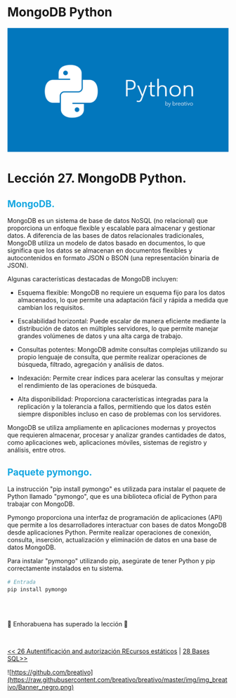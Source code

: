 # MongoDB Python

![](https://github.com/breativo/Python_by_breativo/blob/master/img/Banner_Python_by_breativo.png?raw=true)

# Lección 27. MongoDB Python.

<h2 style="color:#15A7E1">MongoDB.</h2>
MongoDB es un sistema de base de datos NoSQL (no relacional) que proporciona un enfoque flexible y escalable para almacenar y gestionar datos. A diferencia de las bases de datos relacionales tradicionales, MongoDB utiliza un modelo de datos basado en documentos, lo que significa que los datos se almacenan en documentos flexibles y autocontenidos en formato JSON o BSON (una representación binaria de JSON).

Algunas características destacadas de MongoDB incluyen:

* Esquema flexible: MongoDB no requiere un esquema fijo para los datos almacenados, lo que permite una adaptación fácil y rápida a medida que cambian los requisitos.

* Escalabilidad horizontal: Puede escalar de manera eficiente mediante la distribución de datos en múltiples servidores, lo que permite manejar grandes volúmenes de datos y una alta carga de trabajo.

* Consultas potentes: MongoDB admite consultas complejas utilizando su propio lenguaje de consulta, que permite realizar operaciones de búsqueda, filtrado, agregación y análisis de datos.

* Indexación: Permite crear índices para acelerar las consultas y mejorar el rendimiento de las operaciones de búsqueda.

* Alta disponibilidad: Proporciona características integradas para la replicación y la tolerancia a fallos, permitiendo que los datos estén siempre disponibles incluso en caso de problemas con los servidores.

MongoDB se utiliza ampliamente en aplicaciones modernas y proyectos que requieren almacenar, procesar y analizar grandes cantidades de datos, como aplicaciones web, aplicaciones móviles, sistemas de registro y análisis, entre otros.

<h2 style="color:#15A7E1">Paquete pymongo.</h2>
La instrucción "pip install pymongo" es utilizada para instalar el paquete de Python llamado "pymongo", que es una biblioteca oficial de Python para trabajar con MongoDB.

Pymongo proporciona una interfaz de programación de aplicaciones (API) que permite a los desarrolladores interactuar con bases de datos MongoDB desde aplicaciones Python. Permite realizar operaciones de conexión, consulta, inserción, actualización y eliminación de datos en una base de datos MongoDB.

Para instalar "pymongo" utilizando pip, asegúrate de tener Python y pip correctamente instalados en tu sistema.

````py
# Entrada
pip install pymongo
````

<br>
<br>

🎉 Enhorabuena has superado la lección 🎉

<br>

[<< 26 Autentificación and autorización REcursos estáticos](../26_Autentificación_Autorización) | [ 28 Bases SQL>>](../28_SQL_Python)

![https://github.com/breativo](https://raw.githubusercontent.com/breativo/breativo/master/img/img_breativo/Banner_negro.png)



